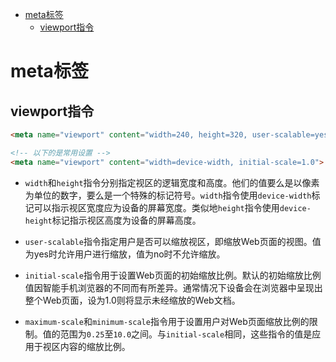 
<!-- toc orderedList:0 depthFrom:1 depthTo:6 -->

* [meta标签](#meta标签)
    * [viewport指令](#viewport指令)

<!-- tocstop -->

# meta标签
## viewport指令

```html
<meta name="viewport" content="width=240, height=320, user-scalable=yes, initial-scale=2.5, maximum-scale=5.0, minimun-scale=1.0">

<!-- 以下的是常用设置 -->
<meta name="viewport" content="width=device-width, initial-scale=1.0">
```


 - `width`和`height`指令分别指定视区的逻辑宽度和高度。他们的值要么是以像素为单位的数字，要么是一个特殊的标记符号。`width`指令使用`device-width`标记可以指示视区宽度应为设备的屏幕宽度。类似地`height`指令使用`device-height`标记指示视区高度为设备的屏幕高度。

 - `user-scalable`指令指定用户是否可以缩放视区，即缩放Web页面的视图。值为yes时允许用户进行缩放，值为no时不允许缩放。

 - `initial-scale`指令用于设置Web页面的初始缩放比例。默认的初始缩放比例值因智能手机浏览器的不同而有所差异。通常情况下设备会在浏览器中呈现出整个Web页面，设为1.0则将显示未经缩放的Web文档。

 - `maximum-scale`和`minimum-scale`指令用于设置用户对Web页面缩放比例的限制。值的范围为`0.25`至`10.0`之间。与`initial-scale`相同，这些指令的值是应用于视区内容的缩放比例。
